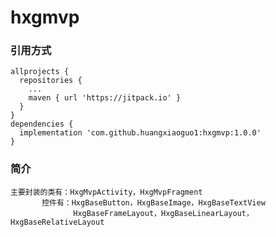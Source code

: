 # hxgmvp
### 引用方式

```
allprojects {
  repositories {
    ...
    maven { url 'https://jitpack.io' }
  }
}
dependencies {
  implementation 'com.github.huangxiaoguo1:hxgmvp:1.0.0'
}
```

### 简介

    主要封装的类有：HxgMvpActivity，HxgMvpFragment
           控件有：HxgBaseButton，HxgBaseImage，HxgBaseTextView
                  HxgBaseFrameLayout，HxgBaseLinearLayout，HxgBaseRelativeLayout
                  
